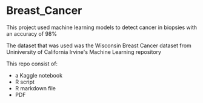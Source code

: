 # Breast_Cancer
This project used machine learning models to detect cancer in biopsies with an accuracy of 98%

The dataset that was used was the Wisconsin Breast Cancer dataset from Uniniversity of California Irvine's Machine Learning repository

This repo consist of:
* a Kaggle notebook
* R script
* R markdown file
* PDF
